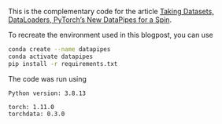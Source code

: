 This is the complementary code for the article [Taking Datasets, DataLoaders, PyTorch’s New DataPipes for a Spin](https://sebastianraschka.com/blog/2022/datapipes.html).



To recreate the environment used in this blogpost, you can use 


```bash
conda create --name datapipes
conda activate datapipes
pip install -r requirements.txt
```



The code was run using

```
Python version: 3.8.13

torch: 1.11.0
torchdata: 0.3.0
```



